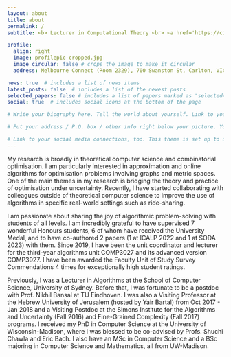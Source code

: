 ```yaml
---
layout: about
title: about
permalink: /
subtitle: <b> Lecturer in Computational Theory <br> <a href='https://cis.unimelb.edu.au'>School of Computing and Information Systems</a> <br> The University of Melbourne, Australia </b>

profile:
  align: right
  image: profilepic-cropped.jpg
  image_circular: false # crops the image to make it circular
  address: Melbourne Connect (Room 2329), 700 Swanston St, Carlton, VIC 3010

news: true  # includes a list of news items
latest_posts: false  # includes a list of the newest posts
selected_papers: false # includes a list of papers marked as "selected={true}"
social: true  # includes social icons at the bottom of the page

# Write your biography here. Tell the world about yourself. Link to your favorite [subreddit](http://reddit.com). You can put a picture in, too. The code is already in, just name your picture `prof_pic.jpg` and put it in the `img/` folder.

# Put your address / P.O. box / other info right below your picture. You can also disable any of these elements by editing `profile` property of the YAML header of your `_pages/about.md`. Edit `_bibliography/papers.bib` and Jekyll will render your [publications page](/al-folio/publications/) automatically.

# Link to your social media connections, too. This theme is set up to use [Font Awesome icons](http://fortawesome.github.io/Font-Awesome/) and [Academicons](https://jpswalsh.github.io/academicons/), like the ones below. Add your Facebook, Twitter, LinkedIn, Google Scholar, or just disable all of them.
---
```


My research is broadly in theoretical computer science and combinatorial optimisation. I am particularly interested in approximation and online algorithms for optimisation problems involving graphs and metric spaces. One of the main themes in my research is bridging the theory and practice of optimisation under uncertainty. Recently, I have started collaborating with colleagues outside of theoretical computer science to improve the use of algorithms in specific real-world settings such as ride-sharing.

I am passionate about sharing the joy of algorithmic problem-solving with students of all levels. I am incredibly grateful to have supervised 7 wonderful Honours students, 6 of whom have received the University Medal, and to have co-authored 2 papers (1 at ICALP 2022 and 1 at SODA 2023) with them. Since 2019, I have been the unit coordinator and lecturer for the third-year algorithms unit COMP3027 and its advanced version COMP3927. I have been awarded the Faculty Unit of Study Survey Commendations 4 times for exceptionally high student ratings.

Previously, I was a Lecturer in Algorithms at the School of Computer Science, University of Sydney. Before that, I was fortunate to be a postdoc with Prof. Nikhil Bansal at TU Eindhoven. I was also a Visiting Professor at the Hebrew University of Jerusalem (hosted by Yair Bartal) from Oct 2017 - Jan 2018 and a Visiting Postdoc at the Simons Institute for the Algorithms and Uncertainty (Fall 2016) and Fine-Grained Complexity (Fall 2017) programs. I received my PhD in Computer Science at the University of Wisconsin-Madison, where I was blessed to be co-advised by Profs. Shuchi Chawla and Eric Bach. I also have an MSc in Computer Science and a BSc majoring in Computer Science and Mathematics, all from UW-Madison.


